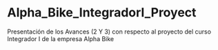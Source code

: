 # Alpha_Bike_IntegradorI_Proyect
Presentación de los Avances (2 Y 3) con respecto al proyecto del curso Integrador I de la empresa Alpha Bike
